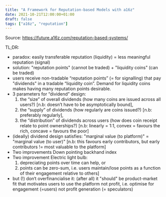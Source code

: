 ```yaml
---
title: "A Framework for Reputation-based Models with a16z"
date: 2021-10-21T12:00:00+01:00
draft: false
tags: ["a16z", "reputation"]
---
```


Source: https://future.a16z.com/reputation-based-systems/

TL;DR:

- paradox: easily transferable reputation (liquidity) = less meaningful reputation (signal)
- solution: "reputation points" (cannot be traded) + "liquidity coins" (can be traded)
- users receive non-tradable “reputation points” (= for signalling) that pay "dividends" in a tradable “liquidity coin”. Demand for liquidity coins makes having many reputation points desirable.
- 3 parameters for “dividend” design: 
    1. the “size” of overall dividends (how many coins are issued across all users?) [n.b: doesn’t have to be asymptotically bound], 
    2. the “supply” of dividends (how regularly are coins issued?) [n.b: preferably regularly],
    3. the “distribution” of dividends across users (how does coin receipt relate to point ownerships?) [n.b: linearly = 1:1, convex = favours the rich, concave = favours the poor]
- (ideally) dividend design satisfies: "marginal value (to platform)" = "marginal value (to user)" [n.b: this favours early contributors, but early contributors != most valuable to the platform]
- Two improvements Down pointing backhand index
- Two improvement Electric light bulb:
    1. depreciating points over time can help, or
    2. points can be zero-sum, i.e. users maintain/lose points as a function of their engagement relative to others]
- but (!) don‘t overfinancialise it: (after all) it "should" be product-market fit that motivates users to use the platform not profit, i.e. optimise for engagement (=users) not profit generation (= speculators)
